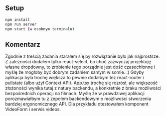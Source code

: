 ## Setup

```sh
npm install
npm run server
npm start (w osobnym terminalu)
```

## Komentarz

Zgodnie z treścią zadania starałem się by rozwiązanie było jak najprostsze.
Z zależności dodałem tylko react-select, bo choć zazwyczaj projektuję własne dropdowny, to zrobienie tego porządnie jest dość czasochłonne i myślę że mogłoby być dobrym zadaniem samym w somie. :)
Gdyby aplikacja była trochę większa to pewnie dodałbym też react-router i pullstate (albo użył Context API).
App.tsx trochę się rozrósł, ale większość złożoności wynika tutaj z natury backendu, a konkretnie z braku możliwości bezpośrednich operacji na filmach. Myślę że w prawdziwej aplikacji porozmawiałbym tu z zepołem backendowym o możliwości stworzenia bardziej ergonomicznego API.
Dla przykładu otestowałem komponent VideoForm i serwis videos.
